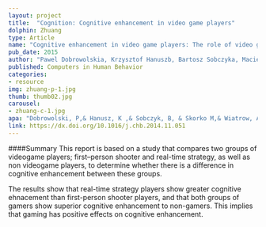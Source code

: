 ```yaml
---
layout: project
title:  "Cognition: Cognitive enhancement in video game players"
dolphin: Zhuang
type: Article
name: "Cognitive enhancement in video game players: The role of video game genre"
pub_date: 2015
author: "Pawel Dobrowolskia, Krzysztof Hanuszb, Bartosz Sobczyka, Maciek Skorkoa, Andrzej Wiatrowa"
published: Computers in Human Behavior
categories:
- resource
img: zhuang-p-1.jpg
thumb: thumb02.jpg
carousel:
- zhuang-c-1.jpg
apa: "Dobrowolski, P,& Hanusz, K ,& Sobczyk, B, & Skorko M,& Wiatrow, A. (2015). Cognitive enhancement in video game players: The role of video game genre. Computers in Human Behavior, 44, 59-63."
link: https://dx.doi.org/10.1016/j.chb.2014.11.051
---
```

####Summary
This report is based on a study that compares two groups of videogame players; first–person shooter and real-time strategy, as well as non videogame players, to determine whether there is a difference in cognitive enhancement between these groups.

The results show that real-time strategy players show greater cognitive ehnacement than first-person shooter players, and that both groups of gamers show superior cognitive enhancement to non-gamers. This implies that gaming has positive effects on cognitive enhancement.
